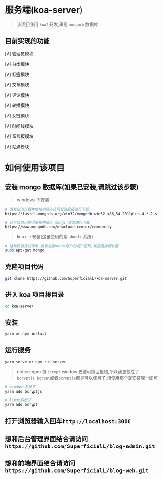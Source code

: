 # 服务端(koa-server)

> 该项目使用 `koa2` 开发,采用 `mongodb` 数据库

## 目前实现的功能

[√] 管理员模块

[√] 分类模块

[√] 标签模块

[√] 文章模块

[√] 评论模块

[√] 轮播模块

[√] 友链模块

[√] 时间线模块

[√] 留言板模块

[√] 站点模块

# 如何使用该项目

## 安装 mongo 数据库(如果已安装,请跳过该步骤)

> windows 下安装

```bash
# 直接在浏览器地址栏中输入该网址会直接进行下载
https://fastdl.mongodb.org/win32/mongodb-win32-x86_64-2012plus-4.2.2-signed.msi

# 也可以自己在浏览器中进入 mongo 官网进行下载
https://www.mongodb.com/download-center/community
```

> linux 下安装(这里使用的是 `ubuntu` 系统)

```bash
# 这种安装比较简单,没有设置mongo账户的用户密码,和数据存储位置
sudo apt-get mongo
```

## 克隆项目代码

```bash
git clone https://github.com/SuperficialL/koa-server.git
```

## 进入 koa 项目根目录

```bash
cd koa-server
```

## 安装

```bash
yarn or npm install
```

## 运行服务

```bash
yarn serve or npm run server
```

> notice: npm 包 `bcrypt` window 安装可能回报错,所以我更换成了 `bcryptjs`, `bcrypt`或者`bcryptjs`都是可以使用了,想使用那个就安装哪个即可

```bash
# windows系统下
yarn add bcryptjs

# linux系统下
yarn add bcrypt
```

## 打开浏览器输入回车`http://localhost:3000`

## 想和后台管理界面结合请访问`https://github.com/SuperficialL/blog-admin.git`

## 想和前端界面结合请访问`https://github.com/SuperficialL/blog-web.git`
